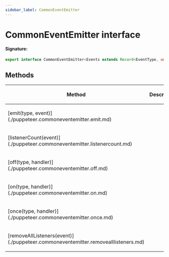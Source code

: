 ```yaml
---
sidebar_label: CommonEventEmitter
---
```


# CommonEventEmitter interface

#### Signature:

```typescript
export interface CommonEventEmitter<Events extends Record<EventType, unknown>>
```

## Methods

<table><thead><tr><th>

Method

</th><th>

Description

</th></tr></thead>
<tbody><tr><td>

<p id="emit">[emit(type, event)](./puppeteer.commoneventemitter.emit.md)</p>

</td><td>

</td></tr>
<tr><td>

<p id="listenercount">[listenerCount(event)](./puppeteer.commoneventemitter.listenercount.md)</p>

</td><td>

</td></tr>
<tr><td>

<p id="off">[off(type, handler)](./puppeteer.commoneventemitter.off.md)</p>

</td><td>

</td></tr>
<tr><td>

<p id="on">[on(type, handler)](./puppeteer.commoneventemitter.on.md)</p>

</td><td>

</td></tr>
<tr><td>

<p id="once">[once(type, handler)](./puppeteer.commoneventemitter.once.md)</p>

</td><td>

</td></tr>
<tr><td>

<p id="removealllisteners">[removeAllListeners(event)](./puppeteer.commoneventemitter.removealllisteners.md)</p>

</td><td>

</td></tr>
</tbody></table>
